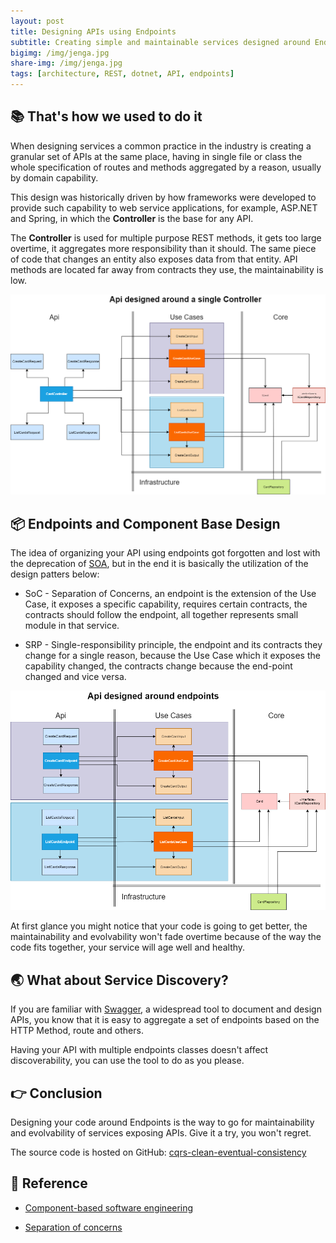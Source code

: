 ```yaml
---
layout: post
title: Designing APIs using Endpoints
subtitle: Creating simple and maintainable services designed around Endpoints as Components
bigimg: /img/jenga.jpg
share-img: /img/jenga.jpg
tags: [architecture, REST, dotnet, API, endpoints]
---
```


## 📚 That's how we used to do it

When designing services a common practice in the industry is creating a granular set of APIs at the same place, having in single file or class the whole specification of routes and methods aggregated by a reason, usually by domain capability. 

This design was historically driven by how frameworks were developed to provide such capability to web service applications, for example, ASP.NET and Spring, in which the **Controller** is the base for any API.

The **Controller** is used for multiple purpose REST methods, it gets too large overtime, it aggregates more responsibility than it should. The same piece of code that changes an entity also exposes data from that entity. API methods are located far away from contracts they use, the maintainability is low.

![Designing Around Single Controller Class](/img/end-points-single-controller.png)

## 📦 Endpoints and Component Base Design

The idea of organizing your API using endpoints got forgotten and lost with the deprecation of [SOA](https://en.wikipedia.org/wiki/Service-oriented_architecture), but in the end it is basically the utilization of the design patters below:

* SoC - Separation of Concerns, an endpoint is the extension of the Use Case, it exposes a specific capability, requires certain contracts, the contracts should follow the endpoint, all together represents small module in that service.

* SRP - Single-responsibility principle, the endpoint and its contracts they change for a single reason, because the Use Case which it exposes the capability changed, the contracts change because the end-point changed and vice versa.

![Designing Around Multiple Endpoints](/img/end-points-multiples.png)

At first glance you might notice that your code is going to get better, the maintainability and evolvability won't fade overtime because of the way the code fits together, your service will age well and healthy. 

## 🌏 What about Service Discovery?

If you are familiar with [Swagger]([https://link](https://swagger.io/)), a widespread tool to document and design APIs, you know that it is easy to aggregate a set of endpoints based on the HTTP Method, route and others.

Having your API with multiple endpoints classes doesn't affect discoverability, you can use the tool to do as you please.

## 👉 Conclusion

Designing your code around Endpoints is the way to go for maintainability and evolvability of services exposing APIs. Give it a try, you won't regret.

The source code is hosted on GitHub: [cqrs-clean-eventual-consistency](https://github.com/fals/cqrs-clean-eventual-consistency)

## 📖 Reference 

* <a href="https://en.wikipedia.org/wiki/Component-based_software_engineering" target="_blank">Component-based software engineering</a>

* <a href="https://en.wikipedia.org/wiki/Separation_of_concerns" target="_blank">Separation of concerns
</a>
